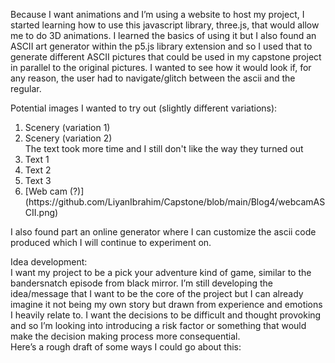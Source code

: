 Because I want animations and I’m using a website to host my project, I started learning how to use this javascript library, three.js, that would allow me to do 3D animations. I learned the basics of using it but I also found an ASCII art generator within the p5.js library extension and so I used that to generate different ASCII pictures that could be used in my capstone project in parallel to the original pictures. I wanted to see how it would look if, for any reason, the user had to navigate/glitch between the ascii and the regular. 

Potential images I wanted to try out (slightly different variations): 
<ol>
  <li>Scenery (variation 1) </li>
  <li>Scenery (variation 2) </li>
  The text took more time and I still don't like the way they turned out
  <li>Text 1 </li>
   <li>Text 2 </li>
   <li>Text 3 </li>
  <li>[Web cam (?)](https://github.com/LiyanIbrahim/Capstone/blob/main/Blog4/webcamASCII.png) </li>
  </ol>
I also found part an online generator where I can customize the ascii code produced which I will continue to experiment on. </br>

Idea development:  </br>
I want my project to be a pick your adventure kind of game, similar to the bandersnatch episode from black mirror. I’m still developing the idea/message that I want to be the core of the project but I can already imagine it not being my own story but drawn from experience and emotions I heavily relate to. I want the decisions to be difficult and thought provoking and so I’m looking into introducing a risk factor or something that would make the decision making process more consequential. 
</br>
Here’s a rough draft of some ways I could go about this: 
